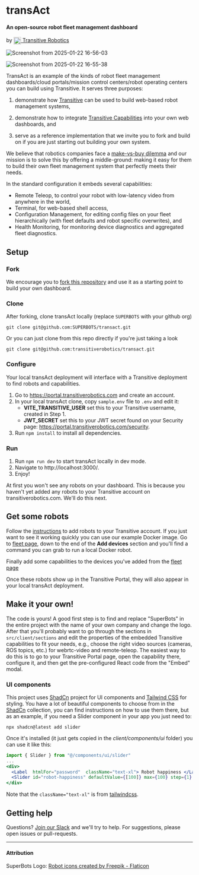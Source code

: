 

# transAct
#### An open-source robot fleet management dashboard
by <a href="https://transitiverobotics.com" >
 <img  src="https://transitiverobotics.com/img/logo.svg"  style="height: 20px; vertical-align: text-top;"> Transitive Robotics
 </a>


![Screenshot from 2025-01-22 16-56-03](https://github.com/user-attachments/assets/ddd0c751-d940-4b73-b6ed-0703b01e1ffb)

![Screenshot from 2025-01-22 16-55-38](https://github.com/user-attachments/assets/8b2c4068-8aa7-468b-b68a-991b46951f67)


TransAct is an example of the kinds of robot fleet management dashboards/cloud portals/mission control centers/robot operating centers you can build using Transitive. It serves three purposes:

1. demonstrate how [Transitive](https://github.com/transitiverobotics/transitive) can be used to build web-based robot management systems,

1. demonstrate how to integrate [Transitive Capabilities](https://transitiverobotics.com/caps/) into your own web dashboards, and

1. serve as a reference implementation that we invite you to fork and build on if you are just starting out building your own system.


We believe that robotics companies face a [make-vs-buy dilemma](https://transitiverobotics.com/blog/make-vs-buy/) and our mission is to solve this by offering a middle-ground: making it easy for them to build their own fleet management system that perfectly meets their needs.

In the standard configuration it embeds several capabilities:
- Remote Teleop, to control your robot with low-latency video from anywhere in the world,
- Terminal, for web-based shell access,
- Configuration Management, for editing config files on your fleet hierarchically (with fleet defaults and robot specific overwrites), and
- Health Monitoring, for monitoring device diagnostics and aggregated fleet diagnostics.


## Setup

### Fork
We encourage you to [fork this repository](https://github.com/transitiverobotics/transact/fork) and use it as a starting point to build your own dashboard.

### Clone
After forking, clone transAct locally (replace `SUPERBOTS` with your github org)

    git clone git@github.com:SUPERBOTS/transact.git

Or you can just clone from this repo directly if you're just taking a look

    git clone git@github.com:transitiverobotics/transact.git

### Configure

Your local transAct deployment will interface with a Transitive deployment to find robots and capabilities.

1. Go to https://portal.transitiverobotics.com and create an account.
1. In your local transAct clone, copy `sample.env` file to `.env` and edit it:
   - **VITE_TRANSITIVE_USER** set this to your Transitive username, created in Step 1.
   - **JWT_SECRET** set this to your JWT secret found on your Security page: https://portal.transitiverobotics.com/security.
1. Run `npm install` to install all dependencies.

### Run
1. Run `npm run dev` to start transAct locally in dev mode.
2. Navigate to http://localhost:3000/.
3. Enjoy!

At first you won't see any robots on your dashboard. This is because you haven't yet added any robots to your Transitive account on transitiverobotics.com. We'll do this next.

## Get some robots
Follow the [instructions](https://transitiverobotics.com/docs/guides/getting-started/ "Getting started") to add robots to your Transitive account. If you just want to see it working quickly you can use our example Docker image. Go to [fleet page](https://portal.transitiverobotics.com/ "Fleet page"), down to the end of the **Add devices** section and you'll find a command you can grab to run a local Docker robot.

Finally add some capabilities to the devices you've added from the [fleet page](https://portal.transitiverobotics.com/ "Fleet page")

Once these robots show up in the Transitive Portal, they will also appear in your local transAct deployment.

## Make it your own!
The code is yours! A good first step is to find and replace "SuperBots" in the entire project with the name of your own company and change the logo. After that you'll probably want to go through the sections in `src/client/sections` and edit the properties of the embedded Transitive capabilities to fit your needs, e.g., choose the right video sources (cameras, ROS topics, etc.) for webrtc-video and remote-teleop. The easiest way to do this is to go to your Transitive Portal page, open the capability there, configure it, and then get the pre-configured React code from the "Embed" modal.

### UI components
This project uses [ShadCn](https://ui.shadcn.com/) project for UI components and [Tailwind CSS](https://tailwindcss.com/) for styling.
You have a lot of beautiful components to choose from in the [ShadCn](https://ui.shadcn.com/docs/components/accordion) collection, you can find instructions on how to use them there, but as an example, if you need a Slider component in your app you just need to:

    npx shadcn@latest add slider

Once it's installed (it just gets copied in the *client/components/ui* folder) you can use it like this:

```jsx
import { Slider } from "@/components/ui/slider"
...
<div>
  <Label  htmlFor="password"  className="text-xl"> Robot happiness </Label>
  <Slider id="robot-happiness" defaultValue={[100]} max={100} step={1} />
</div>
```

Note that the `className="text-xl"` is from [tailwindcss](https://tailwindcss.com/docs/font-size).


## Getting help

Questions? [Join our Slack](https://transitiverobotics.com/slack) and we'll try to help. For suggestions, please open issues or pull-requests.


-----

#### Attribution

SuperBots Logo: <a href="https://www.flaticon.com/free-icons/robot" title="robot icons">Robot icons created by Freepik - Flaticon</a>



